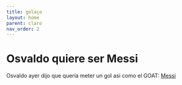 ```yaml
---
title: golaço
layout: home
parent: claro
nav_order: 2
---
```

# Osvaldo quiere ser Messi
Osvaldo ayer dijo que quería meter un gol asi como el GOAT: [Messi](https://as.com/futbol/videos/el-mejor-gol-de-la-carrera-de-messi-segun-henry-ni-en-1000-anos-lo-adivinarian-v/)
